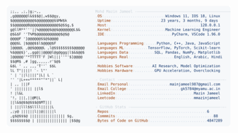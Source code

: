<picture>
  <source srcset="https://raw.githubusercontent.com/mmazinjameel/mmazinjameel/main/dark_mode.svg?v=1739513589" media="(prefers-color-scheme: dark)">
  <img src="https://raw.githubusercontent.com/mmazinjameel/mmazinjameel/main/light_mode.svg?v=1739513589">
</picture>
